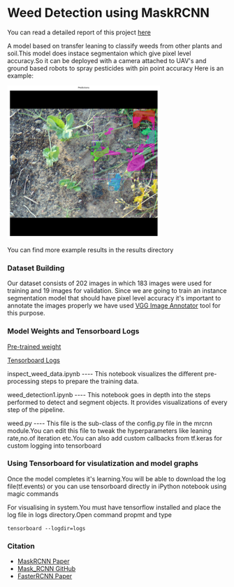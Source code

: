 # Weed Detection using MaskRCNN

You can read a detailed report of this project [here](https://docs.google.com/document/d/1p-Yi2SdHGUgQ37hgAk6Tu-bumZAodTc6Yrn12DXc0fc/edit?usp=sharing)

A model based on transfer leaning to classify weeds from other plants and soil.This model does instace segmentaion which give pixel level accuracy.So it can be deployed with a camera attached to UAV's and ground based robots to spray pesticides with pin point accuracy
Here is an example:

<img src="results/index.png" width="350" height="350">

You can find more example results in the results directory

### Dataset Building
Our dataset consists of 202 images in which 183 images were used for training and 19 images for validation.
Since we are going to train an instance segmentation model that should have pixel level accuracy it's important to annotate the 
images properly we have used [VGG Image Annotator](http://www.robots.ox.ac.uk/~vgg/software/via/) tool for this purpose.

### Model Weights and Tensorboard Logs
[Pre-trained weight](https://drive.google.com/file/d/11XssW0dkMGfxsFWM-zp_DxICXsLqnGtf/view?usp=sharing)

[Tensorboard Logs](https://drive.google.com/file/d/1fJsdFJwFsfmwLA6Yy3TZVB4pOTVRa1F6/view?usp=sharing)

inspect_weed_data.ipynb  ---- This notebook visualizes the different pre-processing steps to prepare the training data.

weed_detection1.ipynb    ---- This notebook goes in depth into the steps performed to detect and segment objects. It provides visualizations of every step of the pipeline.

weed.py ---- This file is the sub-class of the config.py file in the mrcnn module.You can edit this file to tweak the hyperparameters like leaning rate,no.of iteration etc.You can also add custom callbacks from tf.keras for custom logging into tensorboard

### Using Tensorboard for visulatization and model graphs

Once the model completes it's learning.You will be able to download the log file(tf.events) or you can use tensorboard directly in iPython notebook using magic commands

For visualising in system.You must have tensorflow installed and place the log file in logs directory.Open command propmt and type
```
tensorboard --logdir=logs
```

### Citation
+ [MaskRCNN Paper](https://arxiv.org/pdf/1703.06870.pdf)
+ [Mask_RCNN GitHub](https://github.com/matterport/Mask_RCNN)
+ [FasterRCNN Paper](https://arxiv.org/pdf/1504.08083.pdf)






